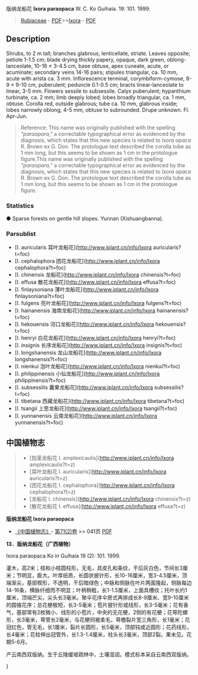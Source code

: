 版纳龙船花 **Ixora paraopaca** W. C. Ko Guihaia. 19: 101. 1999.

> [Rubiaceae](http://www.iplant.cn/info/Rubiaceae?t=foc) - [PDF](http://www.iplant.cn/foc/pdf/Rubiaceae.pdf)>>[Ixora](http://www.iplant.cn/info/Ixora?t=foc) - [PDF](http://www.iplant.cn/foc/pdf/Ixora.pdf)

## Description

Shrubs, to 2 m tall; branches glabrous, lenticellate, striate. Leaves opposite; petiole 1-1.5 cm; blade drying thickly papery, opaque, dark green, oblong-lanceolate, 10-16 × 3-4.5 cm, base obtuse, apex cuneate, acute, or acuminate; secondary veins 14-16 pairs; stipules triangular, ca. 10 mm, acute with arista ca. 3 mm. Inflorescence terminal, corymbiform-cymose, 8-9 × 9-10 cm, puberulent; peduncle 0.1-0.5 cm; bracts linear-lanceolate to linear, 3-5 mm. Flowers sessile to subsessile. Calyx puberulent; hypanthium turbinate, ca. 2 mm; limb deeply lobed; lobes broadly triangular, ca. 1 mm, obtuse. Corolla red, outside glabrous; tube ca. 10 mm, glabrous inside; lobes narrowly oblong, 4-5 mm, obtuse to subrounded. Drupe unknown. Fl. Apr-Jun.

> Reference: 
> This name was originally published with the spelling *\"paraopara,\"* a correctable typographical error as evidenced by the diagnosis, which states that this new species is related to *Ixora opaca* R. Brown ex G. Don. The protologue text described the corolla tube as 1 mm long, but this seems to be shown as 1 cm in the protologue figure.This name was originally published with the spelling *\"paraopara,\"* a correctable typographical error as evidenced by the diagnosis, which states that this new species is related to *Ixora opaca* R. Brown ex G. Don. The protologue text described the corolla tube as 1 mm long, but this seems to be shown as 1 cm in the protologue figure.

### Statistics
● Sparse forests on gentle hill slopes. Yunnan (Xishuangbanna).

### Parsublist

* [I.  auricularis  耳叶龙船花](http://www.iplant.cn/info/Ixora auricularis?t=foc)
* [I.  cephalophora  团花龙船花](http://www.iplant.cn/info/Ixora cephalophora?t=foc)
* [I.  chinensis  龙船花](http://www.iplant.cn/info/Ixora chinensis?t=foc)
* [I.  effusa  散花龙船花](http://www.iplant.cn/info/Ixora effusa?t=foc)
* [I.  finlaysoniana  薄叶龙船花](http://www.iplant.cn/info/Ixora finlaysoniana?t=foc)
* [I.  fulgens  亮叶龙船花](http://www.iplant.cn/info/Ixora fulgens?t=foc)
* [I.  hainanensis  海南龙船花](http://www.iplant.cn/info/Ixora hainanensis?t=foc)
* [I.  hekouensis  河口龙船花](http://www.iplant.cn/info/Ixora hekouensis?t=foc)
* [I.  henryi  白花龙船花](http://www.iplant.cn/info/Ixora henryi?t=foc)
* [I.  insignis  长序龙船花](http://www.iplant.cn/info/Ixora insignis?t=foc)
* [I.  longshanensis  龙山龙船花](http://www.iplant.cn/info/Ixora longshanensis?t=foc)
* [I.  nienkui  泡叶龙船花](http://www.iplant.cn/info/Ixora nienkui?t=foc)
* [I.  philippinensis  小仙龙船花](http://www.iplant.cn/info/Ixora philippinensis?t=foc)
* [I.  subsessilis  囊果龙船花](http://www.iplant.cn/info/Ixora subsessilis?t=foc)
* [I.  tibetana  西藏龙船花](http://www.iplant.cn/info/Ixora tibetana?t=foc)
* [I.  tsangii  上思龙船花](http://www.iplant.cn/info/Ixora tsangii?t=foc)
* [I.  yunnanensis  云南龙船花](http://www.iplant.cn/info/Ixora yunnanensis?t=foc)

## 中国植物志

> * [抱茎龙船花  I.  amplexicaulis](http://www.iplant.cn/info/Ixora amplexicaulis?t=z)
> * [耳叶龙船花  I.  auricularis](http://www.iplant.cn/info/Ixora auricularis?t=z)
> * [团花龙船花  I.  cephalophora](http://www.iplant.cn/info/Ixora cephalophora?t=z)
> * [龙船花  I.  chinensis](http://www.iplant.cn/info/Ixora chinensis?t=z)
> * [散花龙船花  I.  effusa](http://www.iplant.cn/info/Ixora effusa?t=z)

**版纳龙船花 Ixora paraopaca**

* [《中国植物志》](http://www.iplant.cn/frps)- [第71(2)卷](http://www.iplant.cn/frps/vol/71(2)) >> 041页 [PDF](http://www.iplant.cn/frps/pdf/71(2)/041.PDF)

**13．版纳龙船花（广西植物）**

Ixora paraopaca Ko in Guihaia 19 (2): 101. 1999.

灌木，高2米；枝和小枝圆柱形，无毛，具皮孔和条纹，干后灰白色，节间长3厘米；节明显，膨大。叶厚纸质，长圆状披针形，长10-16厘米，宽3-4.5厘米，顶端渐尖，基部楔形，不透明，干后暗绿色；中脉和侧脉在叶片两面隆起，侧脉每边14-16条，横脉纤细而不明显；叶柄稍粗，长1-1.5厘米，上面具槽纹；托叶长约1厘米，顶端芒尖，尖头长3毫米。聚伞花序伞房式再排成长8-9厘米、宽9-10厘米的圆锥花序；总花梗极短，长3-5毫米；苞片披针形或线形，长3-5毫米；花有香气，基部常有2枚微小、线形的小苞片，中央的无花梗，2侧的有花梗；花萼陀螺形，长3毫米，萼管长2毫米，与花梗同被柔毛，萼檐裂片宽三角形，长1毫米；花冠红色，管无毛，长1厘米，裂片长圆形，长5毫米，顶部钝或近圆形；花药线形，长4毫米；花柱伸出冠管外，长1.3-1.4厘米，柱头长3毫米，顶部2裂。果未见。花期5-6月。

产云南西双版纳。生于丘陵缓坡疏林中，土壤湿润。模式标本采自云南西双版纳。

}